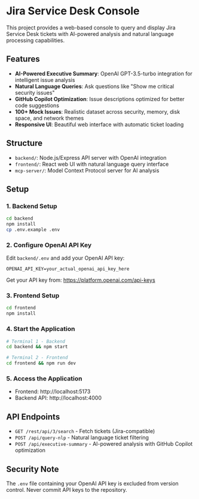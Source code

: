 # Jira Service Desk Console

This project provides a web-based console to query and display Jira Service Desk tickets with AI-powered analysis and natural language processing capabilities.

## Features
- **AI-Powered Executive Summary**: OpenAI GPT-3.5-turbo integration for intelligent issue analysis
- **Natural Language Queries**: Ask questions like "Show me critical security issues" 
- **GitHub Copilot Optimization**: Issue descriptions optimized for better code suggestions
- **100+ Mock Issues**: Realistic dataset across security, memory, disk space, and network themes
- **Responsive UI**: Beautiful web interface with automatic ticket loading

## Structure
- `backend/`: Node.js/Express API server with OpenAI integration
- `frontend/`: React web UI with natural language query interface
- `mcp-server/`: Model Context Protocol server for AI analysis

## Setup

### 1. Backend Setup
```bash
cd backend
npm install
cp .env.example .env
```

### 2. Configure OpenAI API Key
Edit `backend/.env` and add your OpenAI API key:
```
OPENAI_API_KEY=your_actual_openai_api_key_here
```
Get your API key from: https://platform.openai.com/api-keys

### 3. Frontend Setup
```bash
cd frontend
npm install
```

### 4. Start the Application
```bash
# Terminal 1 - Backend
cd backend && npm start

# Terminal 2 - Frontend  
cd frontend && npm run dev
```

### 5. Access the Application
- Frontend: http://localhost:5173
- Backend API: http://localhost:4000

## API Endpoints
- `GET /rest/api/3/search` - Fetch tickets (Jira-compatible)
- `POST /api/query-nlp` - Natural language ticket filtering
- `POST /api/executive-summary` - AI-powered analysis with GitHub Copilot optimization

## Security Note
The `.env` file containing your OpenAI API key is excluded from version control. Never commit API keys to the repository.
